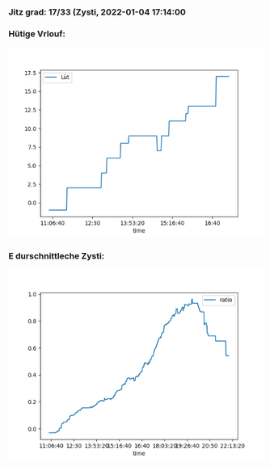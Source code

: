 ### Jitz grad: 17/33 (Zysti, 2022-01-04 17:14:00

### Hütige Vrlouf:
![Graph](Today.png)

### E durschnittleche Zysti:
![Graph](Zysti.png)